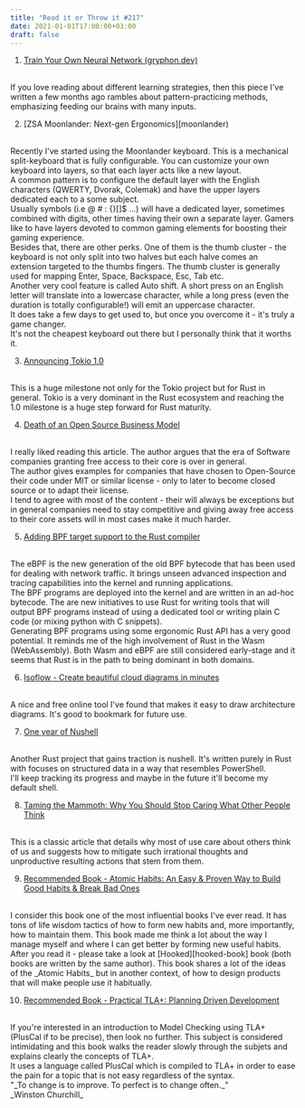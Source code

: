 ```yaml
---
title: "Read it or Throw it #217"
date: 2021-01-01T17:00:00+03:00
draft: false
---
```


1. [Train Your Own Neural Network (gryphon.dev)][train-your-own-neural-network]
<br/>
If you love reading about different learning strategies, then this piece I've written a few months ago 
rambles about pattern-practicing methods, emphasizing feeding our brains with many inputs. 

2. [ZSA Moonlander: Next-gen Ergonomics][moonlander)
<br/>
Recently I've started using the Moonlander keyboard.
This is a mechanical split-keyboard that is fully configurable. You can customize your own keyboard
into layers, so that each layer acts like a new layout.
<br/>
A common pattern is to configure the default layer with the English characters (QWERTY, Dvorak, Colemak)
and have the upper layers dedicated each to a some subject. 
<br/>
Usually symbols (i.e @ # : {}[]$ ...) will have a dedicated layer, sometimes combined with digits,
other times having their own a separate layer. Gamers like to have layers devoted to common gaming elements for boosting their gaming experience.
<br/>
Besides that, there are other perks. One of them is the thumb cluster - the keyboard is not only split into two halves but each halve comes
an extension targeted to the thumbs fingers. The thumb cluster is generally used for mapping Enter, Space, Backspace, Esc, Tab etc. 
<br/>
Another very cool feature is called Auto shift. A short press on an English letter will translate into
a lowercase character, while a long press (even the duration is totally configurable!) will emit an uppercase character.
<br/>
It does take a few days to get used to, but once you overcome it - it's truly a game changer.
<br/>
It's not the cheapest keyboard out there but I personally think that it worths it. 

3. [Announcing Tokio 1.0](tokio-1)
<br/>
This is a huge milestone not only for the Tokio project but for Rust in general.
Tokio is a very dominant in the Rust ecosystem and reaching the 1.0 milestone is
a huge step forward for Rust maturity. 

4. [Death of an Open Source Business Model][death-of-open-source-business-model]
<br/>
I really liked reading this article. The author argues that the era of Software companies
granting free access to their core is over in general.
<br/>
The author gives examples for companies that have chosen to Open-Source their code under MIT or similar license - only to later to become closed source or
to adapt their license. 
<br/>
I tend to agree with most of the content - their will always be exceptions but in general
companies need to stay competitive and giving away free access to their core assets will in most cases
make it much harder.

5. [Adding BPF target support to the Rust compiler](rust-bpf-target)
<br/>
The eBPF is the new generation of the old BPF bytecode that has been used for dealing with network traffic.
It brings unseen advanced inspection and tracing capabilities into the kernel and running applications.
<br/>
The BPF programs are deployed into the kernel and are written in an ad-hoc bytecode.
The are new initiatives to use Rust for writing tools that will output BPF programs instead of using a dedicated tool 
or writing plain C code (or mixing python with C snippets). 
<br/>
Generating BPF programs using some ergonomic Rust API has a very good potential.
It reminds me of the high involvement of Rust in the Wasm (WebAssembly).
Both Wasm and eBPF are still considered early-stage and it seems that Rust is in the path to being dominant in both domains.

6. [Isoflow - Create beautiful cloud diagrams in minutes][isoflow]
<br/>
A nice and free online tool I've found that makes it easy to draw architecture diagrams.
It's good to bookmark for future use.

7. [One year of Nushell][year-of-nushell]
<br/>
Another Rust project that gains traction is nushell. It's written purely in Rust with focuses on
structured data in a way that resembles PowerShell.
<br/>
I'll keep tracking its progress and maybe in the future
it'll become my default shell. 

8. [Taming the Mammoth: Why You Should Stop Caring What Other People Think][taming-mammoth]
<br/>
This is a classic article that details why most of use care about others think of us and suggests
how to mitigate such irrational thoughts and unproductive resulting actions that stem from them. 

9. [Recommended Book - Atomic Habits: An Easy & Proven Way to Build Good Habits & Break Bad Ones][atomic-habits-book]
<br/>
I consider this book one of the most influential books I've ever read.
It has tons of life wisdom tactics of how to form new habits and, more importantly, how to maintain them.
This book made me think a lot about the way I manage myself and where I can get better by forming new useful habits.
<br/>
After you read it - please take a look at [Hooked][hooked-book] book (both books are written by the same author).
This book shares a lot of the ideas of the _Atomic Habits_ but in another context, of how to design products
that will make people use it habitually.

10. [Recommended Book - Practical TLA+: Planning Driven Development][practical-tla-book]
<br/>
If you're interested in an introduction to Model Checking using TLA+ (PlusCal if to be precise), then look no further.
This subject is considered intimidating and this book walks the reader slowly through the subjets and explains clearly the concepts of
TLA+. 
<br/>
It uses a language called PlusCal which is compiled to TLA+ in order to ease the pain for a topic that is not easy 
regardless of the syntax.


<br/>
"_To change is to improve. To perfect is to change often._" 
<br/>
_Winston Churchill_


[train-your-own-neural-network]: https://gryphon.dev/2020/04/29/train-your-own-neural-network
[moonlander]: https://www.zsa.io/moonlander/
[tokio-1]: https://tokio.rs/blog/2020-12-tokio-1-0
[death-of-open-source-business-model]: https://joemorrison.medium.com/death-of-an-open-source-business-model-62bc227a7e9b
[rust-bpf-target]: https://confused.ai/posts/rust-bpf-target
[isoflow]: https://isoflow.io
[year-of-nushell]: http://www.nushell.sh/blog/2020/08/23/year_of_nushell.html
[taming-mammoth]: https://waitbutwhy.com/2014/06/taming-mammoth-let-peoples-opinions-run-life.html
[atomic-habits-book]: https://www.amazon.com/Atomic-Habits-Proven-Build-Break-ebook/dp/B01N5AX61W
[hooked-book]: https://www.amazon.com/Hooked-How-Build-Habit-Forming-Products/dp/B00HZY1N0K/
[practical-tla-book]: https://www.amazon.com/Practical-TLA-Planning-Driven-Development/dp/1484238281
